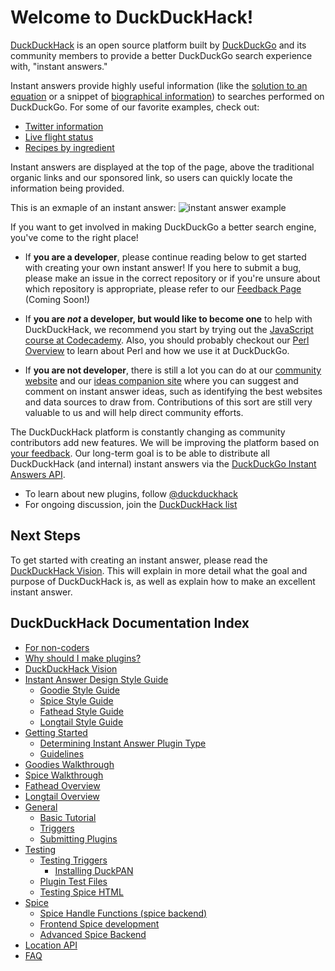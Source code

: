 # Welcome to DuckDuckHack!

[DuckDuckHack](http://duckduckhack.com/) is an open source platform built by [DuckDuckGo](https://duckduckgo.com) and its community members to provide a better DuckDuckGo search experience with, "instant answers."

Instant answers provide highly useful information (like the [solution to an equation](https://duckduckgo.com/?q=multiples+of+42) or a snippet of [biographical information](https://duckduckgo.com/?q=neil+degrasse+tyson)) to searches performed on DuckDuckGo. For some of our favorite examples, check out: 

- [Twitter information](https://duckduckgo.com/?q=%40duckduckgo)
- [Live flight status](https://duckduckgo.com/?q=aa+102)
- [Recipes by ingredient](https://duckduckgo.com/?q=tofu+ginger)

Instant answers are displayed at the top of the page, above the traditional organic links and our sponsored link, so users can quickly locate the information being provided.

This is an exmaple of an instant answer:
![instant answer example](https://s3.amazonaws.com/ddg-assets/docs/example.png)

If you want to get involved in making DuckDuckGo a better search engine, you've come to the right place! 

- If **you are a developer**, please continue reading below to get started with creating your own instant answer! If you here to submit a bug, please make an issue in the correct repository or if you're unsure about which repository is appropriate, please refer to our [Feedback Page](#) (Coming Soon!)

- If **you are *not* a developer, but would like to become one** to help with DuckDuckHack, we recommend you start by trying out the [JavaScript course at Codecademy](http://www.codecademy.com/tracks/javascript). Also, you should probably checkout our [Perl Overview](https://github.com/duckduckgo/duckduckgo/wiki/OverviewPerl) to learn about Perl and how we use it at DuckDuckGo.

- If **you are not developer**, there is still a lot you can do at our [community website](https://duck.co) and our [ideas companion site](http://ideas.duckduckhack.com/) where you can suggest and comment on instant answer ideas, such as identifying the best websites and data sources to draw from. Contributions of this sort are still very valuable to us and will help direct community efforts.

The DuckDuckHack platform is constantly changing as community contributors add new features. We will be improving the platform based on [your feedback](https://www.listbox.com/subscribe/?list_id=197814). Our long-term goal is to be able to distribute all DuckDuckHack (and internal) instant answers via the [DuckDuckGo Instant Answers API](https://api.duckduckgo.com).

* To learn about new plugins, follow [@duckduckhack](https://twitter.com/duckduckhack)
* For ongoing discussion, join the [DuckDuckHack list](https://www.listbox.com/subscribe/?list_id=197814)

## Next Steps

To get started with creating an instant answer, please read the [DuckDuckHack Vision](documentation/duckduckhack_vision.md). This will explain in more detail what the goal and purpose of DuckDuckHack is, as well as explain how to make an excellent instant answer.

## DuckDuckHack Documentation Index

- [For non-coders](documentation/faq.md#what-if-im-not-a-coder-at-all)
- [Why should I make plugins?](documentation/faq.md#why-should-i-make-plugins)
- [DuckDuckHack Vision](documentation/duckduckhack_vision.md)
- [Instant Answer Design Style Guide](https://github.com/duckduckgo/DuckDuckGo-Documentation/blob/master/DuckDuckHack/Styleguide/design_styleguide.md)
  - [Goodie Style Guide](https://github.com/duckduckgo/DuckDuckGo-Documentation/blob/master/DuckDuckHack/Styleguide/Plugin-Specific-Design-Style-Guide/goodie_styleguide.md)
  - [Spice Style Guide](https://github.com/duckduckgo/DuckDuckGo-Documentation/blob/master/DuckDuckHack/Styleguide/Plugin-Specific-Design-Style-Guide/spice_styleguide.md)
  - [Fathead Style Guide](https://github.com/duckduckgo/DuckDuckGo-Documentation/blob/master/DuckDuckHack/Styleguide/Plugin-Specific-Design-Style-Guide/fathead_styleguide.md)
  - [Longtail Style Guide](https://github.com/duckduckgo/DuckDuckGo-Documentation/blob/master/DuckDuckHack/Styleguide/Plugin-Specific-Design-Style-Guide/longtail_styleguide.md)
- [Getting Started](documentation/getting_started.md)
  - [Determining Instant Answer Plugin Type](documentation/getting_started.md#determining-plugin-type)
  - [Guidelines](documentation/getting_started.md#guidelines)
- [Goodies Walkthrough](documentation/goodies_overview.md)
- [Spice Walkthrough](documentation/spice_overview.md)
- [Fathead Overview](https://github.com/duckduckgo/zeroclickinfo-fathead)
- [Longtail Overview](https://github.com/duckduckgo/zeroclickinfo-longtail)
- [General](documentation/general.md)
  - [Basic Tutorial](documentation/general.md#basic-tutorial)
  - [Triggers](documentation/general.md#triggers)
  - [Submitting Plugins](documentation/general.md#submitting-plugins)
- [Testing](documentation/testing.md)
  - [Testing Triggers](documentation/testing.md#testing-triggers)
      - [Installing DuckPAN](documentation/testing.md#testing-triggers)
  - [Plugin Test Files](documentation/testing.md#plugin-test-files)
  - [Testing Spice HTML](documentation/testing.md#testing-spice-html)
- [Spice](documentation/spice.md)
  - [Spice Handle Functions (spice backend)](documentation/spice.md#spice-handle-functions)
  - [Frontend Spice development](documentation/spice2.md)
  - [Advanced Spice Backend](https://github.com/duckduckgo/zeroclickinfo-spice#advanced-spice)
- [Location API](documentation/location_api.md)
- [FAQ](documentation/faq.md)
